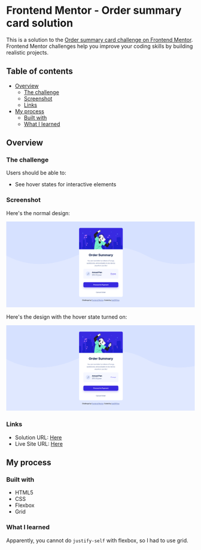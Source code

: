 # Frontend Mentor - Order summary card solution

This is a solution to the [Order summary card challenge on Frontend Mentor](https://www.frontendmentor.io/challenges/order-summary-component-QlPmajDUj). Frontend Mentor challenges help you improve your coding skills by building realistic projects.

## Table of contents

- [Overview](#overview)
	- [The challenge](#the-challenge)
	- [Screenshot](#screenshot)
	- [Links](#links)
- [My process](#my-process)
	- [Built with](#built-with)
	- [What I learned](#what-i-learned)

## Overview

### The challenge

Users should be able to:

- See hover states for interactive elements

### Screenshot

Here's the normal design:

![](./screenshot.png)

Here's the design with the hover state turned on:

![](./screenshot_hover.png)

### Links

- Solution URL: [Here](https://github.com/0xd011f4ce/FrontendMentor/tree/main/Order%20Summary)
- Live Site URL: [Here](https://0xd011f4ce.github.io/FrontendMentor/Order%20Summary/)

## My process

### Built with

- HTML5
- CSS
- Flexbox
- Grid

### What I learned

Apparently, you cannot do `justify-self` with flexbox, so I had to use grid.
